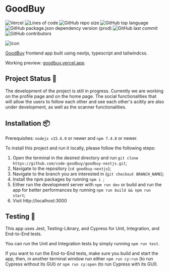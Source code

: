 # GoodBuy

![Vercel](http://therealsujitk-vercel-badge.vercel.app/?app=goodbuy)
![Lines of code](https://img.shields.io/tokei/lines/github/code-goodbuy/goodbuy-nextjs)
![GitHub repo size](https://img.shields.io/github/repo-size/code-goodbuy/goodbuy-nextjs)
![GitHub top language](https://img.shields.io/github/languages/top/code-goodbuy/goodbuy-nextjs)
![GitHub package.json dependency version (prod)](https://img.shields.io/github/package-json/dependency-version/code-goodbuy/goodbuy-nextjs/next)
![GitHub last commit](https://img.shields.io/github/last-commit/code-goodbuy/goodbuy-nextjs)
![GitHub contributors](https://img.shields.io/github/contributors/code-goodbuy/goodbuy-nextjs)

![Icon](https://i.postimg.cc/G3XWbdwc/favicon-1024x1024.png)

[GoodBuy](https://github.com/code-goodbuy/goodbuy-nodejs) frontend app built using nextjs, typescript and tailwindcss.

Working preview: [goodbuy.vercel.app](https://goodbuy.vercel.app).

## Project Status 🚧

The development of the project is still in progress. Currently we are working on the profile page and on the home page. The social functionalities that will allow the users to follow each other and see each other's acitity are also under development, as well as the scanner functionalities.

## Installation 📦

Prerequisites: ```nodejs v15.6.0``` or newer and ```npm 7.4.0``` or newer.

To install this project and run it locally, please follow the following steps:

1. Open the terminal in the desired directory and run ```git clone https://github.com/code-goodbuy/goodbuy-nextjs.git```;
2. Navigate to the repository (```cd goodbuy-nextjs```);
3. Navigate to the branch you are interested in (```git checkout BRANCH_NAME```);
4. Install the npm packages by running ```npm i ```;
5. Either run the development server with ```npm run dev``` or build and run the app for better performances by running ```npm run build && npm run start```;
6. Visit http://localhost:3000

## Testing 🧪

This app uses Jest, Testing-Library, and Cypress for Unit, Integration, and End-to-End tests.

You can run the Unit and Integration tests by simply running ```npm run test```.

If you want to run the End-to-End tests, make sure you build and start the app, then, in another terminal window run either ```npm run cy:run``` (to run Cypress without its GUI) or ```npm run cy:open``` (to run Cypress with its GUI).
